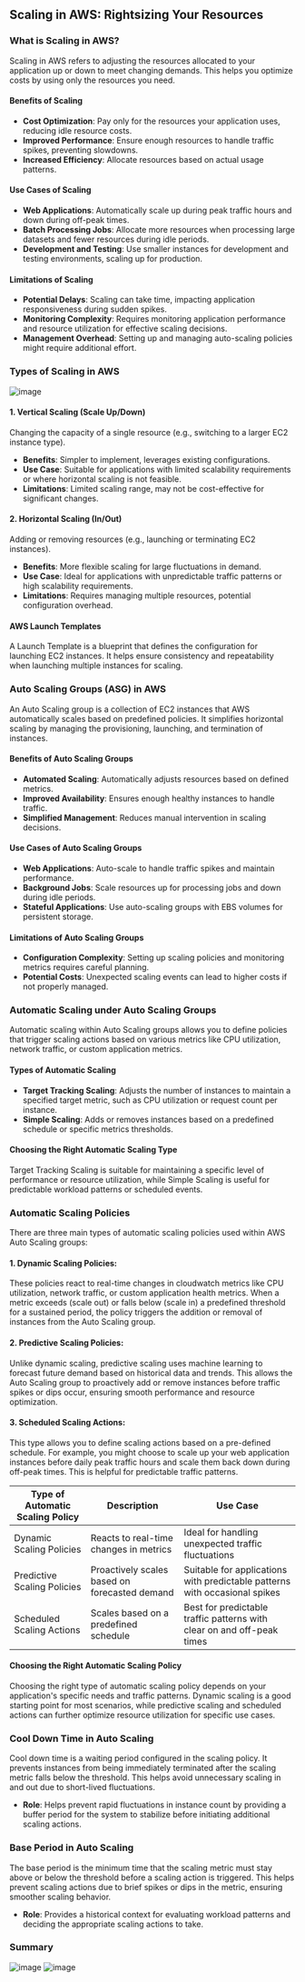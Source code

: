 ## Scaling in AWS: Rightsizing Your Resources

### What is Scaling in AWS?
Scaling in AWS refers to adjusting the resources allocated to your application up or down to meet changing demands. This helps you optimize costs by using only the resources you need.

#### Benefits of Scaling
* **Cost Optimization**: Pay only for the resources your application uses, reducing idle resource costs.
* **Improved Performance**: Ensure enough resources to handle traffic spikes, preventing slowdowns.
* **Increased Efficiency**: Allocate resources based on actual usage patterns.

#### Use Cases of Scaling
* **Web Applications**: Automatically scale up during peak traffic hours and down during off-peak times.
* **Batch Processing Jobs**: Allocate more resources when processing large datasets and fewer resources during idle periods.
* **Development and Testing**: Use smaller instances for development and testing environments, scaling up for production.

#### Limitations of Scaling
* **Potential Delays**: Scaling can take time, impacting application responsiveness during sudden spikes.
* **Monitoring Complexity**: Requires monitoring application performance and resource utilization for effective scaling decisions.
* **Management Overhead**: Setting up and managing auto-scaling policies might require additional effort.

### Types of Scaling in AWS
![image](https://d1tcczg8b21j1t.cloudfront.net/strapi-assets/23_Horizontal_vs_vertical_scaling_2_bf6d292ef7.png)
#### 1. Vertical Scaling (Scale Up/Down)
Changing the capacity of a single resource (e.g., switching to a larger EC2 instance type).
* **Benefits**: Simpler to implement, leverages existing configurations.
* **Use Case**: Suitable for applications with limited scalability requirements or where horizontal scaling is not feasible.
* **Limitations**: Limited scaling range, may not be cost-effective for significant changes.
#### 2. Horizontal Scaling (In/Out)
Adding or removing resources (e.g., launching or terminating EC2 instances).
* **Benefits**: More flexible scaling for large fluctuations in demand.
* **Use Case**: Ideal for applications with unpredictable traffic patterns or high scalability requirements.
* **Limitations**: Requires managing multiple resources, potential configuration overhead.


#### AWS Launch Templates
A Launch Template is a blueprint that defines the configuration for launching EC2 instances. It helps ensure consistency and repeatability when launching multiple instances for scaling.

### Auto Scaling Groups (ASG) in AWS
An Auto Scaling group is a collection of EC2 instances that AWS automatically scales based on predefined policies. It simplifies horizontal scaling by managing the provisioning, launching, and termination of instances.

#### Benefits of Auto Scaling Groups
* **Automated Scaling**: Automatically adjusts resources based on defined metrics.
* **Improved Availability**: Ensures enough healthy instances to handle traffic.
* **Simplified Management**: Reduces manual intervention in scaling decisions.

#### Use Cases of Auto Scaling Groups
* **Web Applications**: Auto-scale to handle traffic spikes and maintain performance.
* **Background Jobs**: Scale resources up for processing jobs and down during idle periods.
* **Stateful Applications**: Use auto-scaling groups with EBS volumes for persistent storage.

#### Limitations of Auto Scaling Groups
* **Configuration Complexity**: Setting up scaling policies and monitoring metrics requires careful planning.
* **Potential Costs**: Unexpected scaling events can lead to higher costs if not properly managed.


### Automatic Scaling under Auto Scaling Groups
Automatic scaling within Auto Scaling groups allows you to define policies that trigger scaling actions based on various metrics like CPU utilization, network traffic, or custom application metrics.

#### Types of Automatic Scaling
* **Target Tracking Scaling**: Adjusts the number of instances to maintain a specified target metric, such as CPU utilization or request count per instance.
* **Simple Scaling**: Adds or removes instances based on a predefined schedule or specific metrics thresholds.

#### Choosing the Right Automatic Scaling Type
Target Tracking Scaling is suitable for maintaining a specific level of performance or resource utilization, while Simple Scaling is useful for predictable workload patterns or scheduled events.

### Automatic Scaling Policies
There are three main types of automatic scaling policies used within AWS Auto Scaling groups:

#### 1. Dynamic Scaling Policies: 
These policies react to real-time changes in cloudwatch metrics like CPU utilization, network traffic, or custom application health metrics. When a metric exceeds (scale out) or falls below (scale in) a predefined threshold for a sustained period, the policy triggers the addition or removal of instances from the Auto Scaling group.

#### 2. Predictive Scaling Policies: 
Unlike dynamic scaling, predictive scaling uses machine learning to forecast future demand based on historical data and trends. This allows the Auto Scaling group to proactively add or remove instances before traffic spikes or dips occur, ensuring smooth performance and resource optimization.

#### 3. Scheduled Scaling Actions: 
This type allows you to define scaling actions based on a pre-defined schedule. For example, you might choose to scale up your web application instances before daily peak traffic hours and scale them back down during off-peak times. This is helpful for predictable traffic patterns.

| Type of Automatic Scaling Policy | Description | Use Case |
|---|---|---|
| Dynamic Scaling Policies | Reacts to real-time changes in metrics | Ideal for handling unexpected traffic fluctuations |
| Predictive Scaling Policies | Proactively scales based on forecasted demand | Suitable for applications with predictable patterns with occasional spikes |
| Scheduled Scaling Actions | Scales based on a predefined schedule | Best for predictable traffic patterns with clear on and off-peak times |

#### Choosing the Right Automatic Scaling Policy
Choosing the right type of automatic scaling policy depends on your application's specific needs and traffic patterns. Dynamic scaling is a good starting point for most scenarios, while predictive scaling and scheduled actions can further optimize resource utilization for specific use cases.

### Cool Down Time in Auto Scaling
Cool down time is a waiting period configured in the scaling policy. It prevents instances from being immediately terminated after the scaling metric falls below the threshold. This helps avoid unnecessary scaling in and out due to short-lived fluctuations.
* **Role**: Helps prevent rapid fluctuations in instance count by providing a buffer period for the system to stabilize before initiating additional scaling actions.


### Base Period in Auto Scaling
The base period is the minimum time that the scaling metric must stay above or below the threshold before a scaling action is triggered. This helps prevent scaling actions due to brief spikes or dips in the metric, ensuring smoother scaling behavior.
* **Role**: Provides a historical context for evaluating workload patterns and deciding the appropriate scaling actions to take.


### Summary
![image](https://i.imgur.com/ENtvJB4.png)
![image](https://i.imgur.com/Pdei5vo.png)

